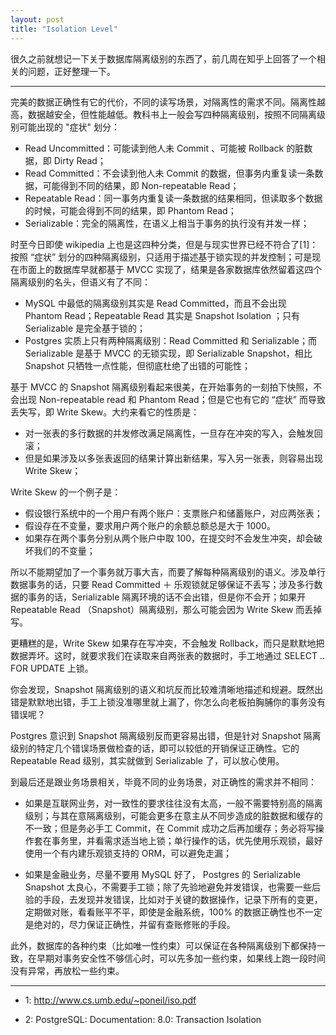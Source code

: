 ```yaml
---
layout: post
title: "Isolation Level"
---
```


很久之前就想记一下关于数据库隔离级别的东西了，前几周在知乎上回答了一个相关的问题，正好整理一下。

--------

完美的数据正确性有它的代价，不同的读写场景，对隔离性的需求不同。隔离性越高，数据越安全，但性能越低。教科书上一般会写四种隔离级别，按照不同隔离级别可能出现的 "症状" 划分：

- Read Uncommitted：可能读到他人未 Commit 、可能被 Rollback 的脏数据，即 Dirty Read；
- Read Committed：不会读到他人未 Commit 的数据，但事务内重复读一条数据，可能得到不同的结果，即 Non-repeatable Read；
- Repeatable Read：同一事务内重复读一条数据的结果相同，但读取多个数据的时候，可能会得到不同的结果，即 Phantom Read；
- Serializable：完全的隔离性，在语义上相当于事务的执行没有并发一样；

时至今日即使 wikipedia 上也是这四种分类，但是与现实世界已经不符合了[1]：按照 “症状” 划分的四种隔离级别，只适用于描述基于锁实现的并发控制；可是现在市面上的数据库早就都基于 MVCC 实现了，结果是各家数据库依然留着这四个隔离级别的名头，但语义有了不同：

- MySQL 中最低的隔离级别其实是 Read Committed，而且不会出现 Phantom Read；Repeatable Read 其实是 Snapshot Isolation ；只有 Serializable 是完全基于锁的；
- Postgres 实质上只有两种隔离级别：Read Committed 和 Serializable；而 Serializable 是基于 MVCC 的无锁实现，即 Serializable Snapshot，相比 Snapshot 只牺牲一点性能，但彻底杜绝了出错的可能性；

基于 MVCC 的 Snapshot 隔离级别看起来很美，在开始事务的一刻拍下快照，不会出现 Non-repeatable read 和 Phantom Read；但是它也有它的 “症状” 而导致丢失写，即 Write Skew。大约来看它的性质是：

- 对一张表的多行数据的并发修改满足隔离性，一旦存在冲突的写入，会触发回滚；
- 但是如果涉及以多张表返回的结果计算出新结果，写入另一张表，则容易出现 Write Skew；

Write Skew 的一个例子是：

- 假设银行系统中的一个用户有两个账户：支票账户和储蓄账户，对应两张表；
- 假设存在不变量，要求用户两个账户的余额总额总是大于 1000。
- 如果存在两个事务分别从两个账户中取 100，在提交时不会发生冲突，却会破坏我们的不变量；

所以不能期望加了一个事务就万事大吉，而要了解每种隔离级别的语义。涉及单行数据事务的话，只要 Read Committed ＋ 乐观锁就足够保证不丢写；涉及多行数据的事务的话，Serializable 隔离环境的话不会出错，但是你不会开；如果开 Repeatable Read （Snapshot）隔离级别，那么可能会因为 Write Skew 而丢掉写。

更糟糕的是，Write Skew 如果存在写冲突，不会触发 Rollback，而只是默默地把数据弄坏。这时，就要求我们在读取来自两张表的数据时，手工地通过 SELECT .. FOR UPDATE 上锁。

你会发现，Snapshot 隔离级别的语义和坑反而比较难清晰地描述和规避。既然出错是默默地出错，手工上锁没准哪里就上漏了，你怎么向老板拍胸脯你的事务没有错误呢？

Postgres 意识到 Snapshot 隔离级别反而更容易出错，但是针对 Snapshot 隔离级别的特定几个错误场景做检查的话，即可以较低的开销保证正确性。它的 Repeatable Read 级别，其实就做到 Serializable 了，可以放心使用。

到最后还是跟业务场景相关，毕竟不同的业务场景，对正确性的需求并不相同：

- 如果是互联网业务，对一致性的要求往往没有太高，一般不需要特别高的隔离级别；与其在意隔离级别，可能会更多在意主从不同步造成的脏数据和缓存的不一致；但是务必手工 Commit，在 Commit 成功之后再加缓存；务必将写操作套在事务里，并看需求适当地上锁；单行操作的话，优先使用乐观锁，最好使用一个有内建乐观锁支持的 ORM，可以避免走漏；

- 如果是金融业务，尽量不要用 MySQL 好了， Postgres 的 Serializable Snapshot 太良心，不需要手工锁；除了先验地避免并发错误，也需要一些后验的手段，去发现并发错误，比如对于关键的数据操作，记录下所有的变更，定期做对账，看看账平不平，即使是金融系统，100% 的数据正确性也不一定是绝对的，尽力保证正确性，并留有查账修账的手段。

此外，数据库的各种约束（比如唯一性约束）可以保证在各种隔离级别下都保持一致，在早期对事务安全性不够信心时，可以先多加一些约束，如果线上跑一段时间没有异常，再放松一些约束。

-----

- 1: http://www.cs.umb.edu/~poneil/iso.pdf

- 2: PostgreSQL: Documentation: 8.0: Transaction Isolation
